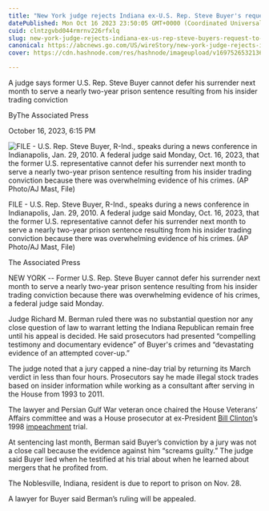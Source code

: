 ```yaml
---
title: "New York judge rejects Indiana ex-U.S. Rep. Steve Buyer's request to remain free pending appeal"
datePublished: Mon Oct 16 2023 23:50:05 GMT+0000 (Coordinated Universal Time)
cuid: clntzgvbd044rmrnv226rfxlq
slug: new-york-judge-rejects-indiana-ex-us-rep-steve-buyers-request-to-remain-free-pending-appeal-1
canonical: https://abcnews.go.com/US/wireStory/new-york-judge-rejects-indiana-us-rep-steve-104025051
cover: https://cdn.hashnode.com/res/hashnode/imageupload/v1697526532136/1a6ddf95-7e89-4b50-9af3-1daeaade60ce.jpeg

---
```


A judge says former U.S. Rep. Steve Buyer cannot defer his surrender next month to serve a nearly two-year prison sentence resulting from his insider trading conviction

ByThe Associated Press

October 16, 2023, 6:15 PM

![FILE - U.S. Rep. Steve Buyer, R-Ind., speaks during a news conference in Indianapolis, Jan. 29, 2010. A federal judge said Monday, Oct. 16, 2023, that the former U.S. representative cannot defer his surrender next month to serve a nearly two-year prison sentence resulting from his insider trading conviction because there was overwhelming evidence of his crimes. (AP Photo/AJ Mast, File)](https://cdn.hashnode.com/res/hashnode/imageupload/v1697526531743/4a5479e5-02e6-4c87-a9e5-eaa843ab41ce.jpeg)

FILE - U.S. Rep. Steve Buyer, R-Ind., speaks during a news conference in Indianapolis, Jan. 29, 2010. A federal judge said Monday, Oct. 16, 2023, that the former U.S. representative cannot defer his surrender next month to serve a nearly two-year prison sentence resulting from his insider trading conviction because there was overwhelming evidence of his crimes. (AP Photo/AJ Mast, File)

The Associated Press

NEW YORK -- Former U.S. Rep. Steve Buyer cannot defer his surrender next month to serve a nearly two-year prison sentence resulting from his insider trading conviction because there was overwhelming evidence of his crimes, a federal judge said Monday.

Judge Richard M. Berman ruled there was no substantial question nor any close question of law to warrant letting the Indiana Republican remain free until his appeal is decided. He said prosecutors had presented “compelling testimony and documentary evidence” of Buyer's crimes and “devastating evidence of an attempted cover-up.”

The judge noted that a jury capped a nine-day trial by returning its March verdict in less than four hours. Prosecutors say he made illegal stock trades based on insider information while working as a consultant after serving in the House from 1993 to 2011.

The lawyer and Persian Gulf War veteran once chaired the House Veterans’ Affairs committee and was a House prosecutor at ex-President [Bill Clinton](https://abcnews.go.com/alerts/BillClinton)’s 1998 [impeachment](https://abcnews.go.com/alerts/Impeachment) trial.

At sentencing last month, Berman said Buyer’s conviction by a jury was not a close call because the evidence against him “screams guilty.” The judge said Buyer lied when he testified at his trial about when he learned about mergers that he profited from.

The Noblesville, Indiana, resident is due to report to prison on Nov. 28.

A lawyer for Buyer said Berman’s ruling will be appealed.